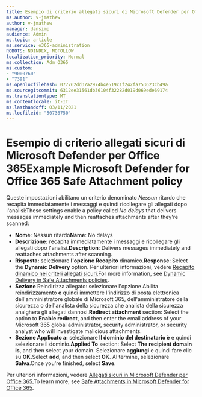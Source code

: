 ```yaml
---
title: Esempio di criterio allegati sicuri di Microsoft Defender per Office 365
ms.author: v-jmathew
author: v-jmathew
manager: dansimp
audience: Admin
ms.topic: article
ms.service: o365-administration
ROBOTS: NOINDEX, NOFOLLOW
localization_priority: Normal
ms.collection: Adm_O365
ms.custom:
- "9000760"
- "7391"
ms.openlocfilehash: 077762dd37a2974b4e519c1f242fa753623cb49a
ms.sourcegitcommit: 6312ee31561db36104f32282d019d069ede69174
ms.translationtype: MT
ms.contentlocale: it-IT
ms.lasthandoff: 03/11/2021
ms.locfileid: "50736750"
---
```

# <a name="example-microsoft-defender-for-office-365-safe-attachment-policy"></a><span data-ttu-id="139a7-102">Esempio di criterio allegati sicuri di Microsoft Defender per Office 365</span><span class="sxs-lookup"><span data-stu-id="139a7-102">Example Microsoft Defender for Office 365 Safe Attachment policy</span></span>

<span data-ttu-id="139a7-103">Queste impostazioni abilitano un criterio denominato *Nessun* ritardo che recapita immediatamente i messaggi e quindi ricollegare gli allegati dopo l'analisi:</span><span class="sxs-lookup"><span data-stu-id="139a7-103">These settings enable a policy called *No delays* that delivers messages immediately and then reattaches attachments after they're scanned:</span></span>

- <span data-ttu-id="139a7-104">**Nome**: Nessun ritardo</span><span class="sxs-lookup"><span data-stu-id="139a7-104">**Name**: No delays</span></span>
- <span data-ttu-id="139a7-105">**Descrizione:** recapita immediatamente i messaggi e ricollegare gli allegati dopo l'analisi.</span><span class="sxs-lookup"><span data-stu-id="139a7-105">**Description**: Delivers messages immediately and reattaches attachments after scanning.</span></span>
- <span data-ttu-id="139a7-106">**Risposta:** selezionare **l'opzione Recapito** dinamico.</span><span class="sxs-lookup"><span data-stu-id="139a7-106">**Response**: Select the **Dynamic Delivery** option.</span></span> <span data-ttu-id="139a7-107">Per ulteriori informazioni, vedere [Recapito dinamico nei criteri allegati sicuri.](https://go.microsoft.com/fwlink/?linkid=2092328)</span><span class="sxs-lookup"><span data-stu-id="139a7-107">For more information, see [Dynamic Delivery in Safe Attachments policies](https://go.microsoft.com/fwlink/?linkid=2092328).</span></span>
- <span data-ttu-id="139a7-108">**Sezione** Reindirizza allegato: selezionare l'opzione Abilita reindirizzamento **e** quindi immettere l'indirizzo di posta elettronica dell'amministratore globale di Microsoft 365, dell'amministratore della sicurezza o dell'analista della sicurezza che analista della sicurezza analgherà gli allegati dannosi.</span><span class="sxs-lookup"><span data-stu-id="139a7-108">**Redirect attachment** section: Select the option to **Enable redirect**, and then enter the email address of your Microsoft 365 global administrator, security administrator, or security analyst who will investigate malicious attachments.</span></span>
- <span data-ttu-id="139a7-109">**Sezione Applicato a:** selezionare **Il dominio del destinatario è** e quindi selezionare il dominio.</span><span class="sxs-lookup"><span data-stu-id="139a7-109">**Applied To** section: Select **The recipient domain is**, and then select your domain.</span></span> <span data-ttu-id="139a7-110">Selezionare **aggiungi** e quindi fare clic su **OK.**</span><span class="sxs-lookup"><span data-stu-id="139a7-110">Select **add**, and then select **OK**.</span></span> <span data-ttu-id="139a7-111">Al termine, selezionare **Salva**.</span><span class="sxs-lookup"><span data-stu-id="139a7-111">Once you're finished, select **Save**.</span></span>

<span data-ttu-id="139a7-112">Per ulteriori informazioni, vedere [Allegati sicuri in Microsoft Defender per Office 365.](https://go.microsoft.com/fwlink/?linkid=2092213)</span><span class="sxs-lookup"><span data-stu-id="139a7-112">To learn more, see [Safe Attachments in Microsoft Defender for Office 365](https://go.microsoft.com/fwlink/?linkid=2092213).</span></span>
